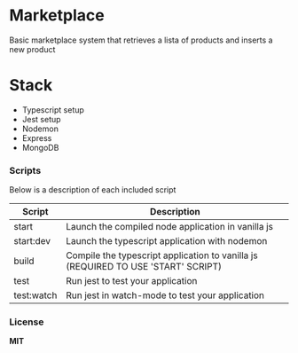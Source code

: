 # Marketplace
Basic marketplace system that retrieves a lista of products and inserts a new product

# Stack
  - Typescript setup
  - Jest setup
  - Nodemon
  - Express
  - MongoDB

### Scripts

Below is a description of each included script

| Script | Description |
| ------ | ------ |
| start | Launch the compiled node application in vanilla js |
| start:dev | Launch the typescript application with nodemon |
| build | Compile the typescript application to vanilla js (REQUIRED TO USE 'START' SCRIPT) |
| test | Run jest to test your application  |
| test:watch | Run jest in watch-mode to test your application  |

### License

**MIT**

